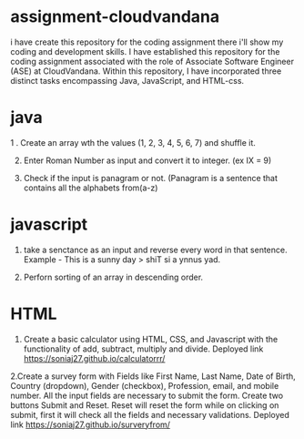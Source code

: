 # assignment-cloudvandana
i have create this repository for the coding assignment there i'll show my coding and development skills.
I have established this repository for the coding assignment associated with the role of Associate Software Engineer (ASE) at CloudVandana. Within this repository,
I have incorporated three distinct tasks encompassing Java, JavaScript, and HTML-css.
# java
1 . Create an array wth the values (1, 2, 3, 4, 5, 6, 7) and shuffle it.

2. Enter Roman Number as input and convert it to integer. (ex IX = 9)
  
3. Check if the input is panagram or not. (Panagram is a sentence that contains all the
alphabets from(a-z)
 
# javascript
1. take  a senctance as an input and reverse every word in that sentence.
Example - This is a sunny day > shiT si a ynnus yad.

3. Perforn sorting of an array in descending order.

# HTML
1. Create a basic calculator using HTML, CSS, and Javascript with the functionality of add,
subtract, multiply and divide.
 Deployed link https://soniaj27.github.io/calculatorrr/


 2.Create a survey form with Fields like First Name, Last Name, Date of Birth, Country
(dropdown), Gender (checkbox), Profession, email, and mobile number. All the input
fields are necessary to submit the form. Create two buttons Submit and Reset. Reset will
reset the form while on clicking on submit, first it will check all the fields and necessary
validations.
Deployed link https://soniaj27.github.io/surveryfrom/


# 
